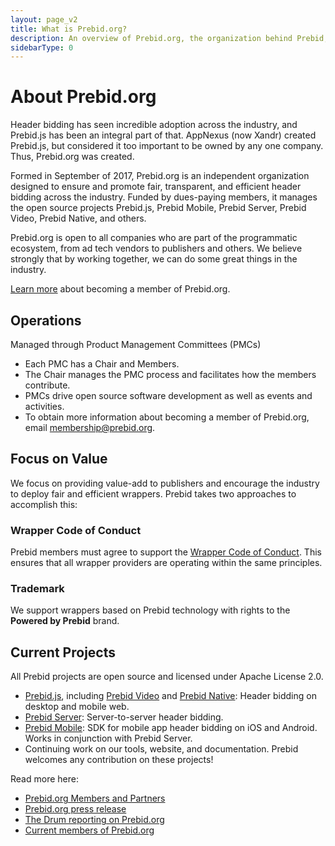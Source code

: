 ```yaml
---
layout: page_v2
title: What is Prebid.org?
description: An overview of Prebid.org, the organization behind Prebid, and what our goals and missions are.
sidebarType: 0
---
```


# About Prebid.org

Header bidding has seen incredible adoption across the industry, and Prebid.js has been an integral part of that. AppNexus (now Xandr) created Prebid.js, but considered it too important to be owned by any one company. Thus, Prebid.org was created.

Formed in September of 2017, Prebid.org is an independent organization designed to ensure and promote fair, transparent, and efficient header bidding across the industry. Funded by dues-paying members, it manages the open source projects Prebid.js, Prebid Mobile, Prebid Server, Prebid Video, Prebid Native, and others.

Prebid.org is open to all companies who are part of the programmatic ecosystem, from ad tech vendors to publishers and others. We believe strongly that by working together, we can do some great things in the industry.

[Learn more](/partners/partners.html) about becoming a member of Prebid.org.

## Operations  
Managed through Product Management Committees (PMCs)  
- Each PMC has a Chair and Members.
- The Chair manages the PMC process and facilitates how the members contribute.  
- PMCs drive open source software development as well as events and activities.  
- To obtain more information about becoming a member of Prebid.org, email membership@prebid.org.

## Focus on Value  
We focus on providing value-add to publishers and encourage the industry to deploy fair and efficient wrappers.
Prebid takes two approaches to accomplish this:

### Wrapper Code of Conduct
Prebid members must agree to support the [Wrapper Code of Conduct](http://prebid.org/wrapper_code_of_conduct.html
). This ensures that all wrapper providers are operating within the same principles.

### Trademark  
We support wrappers based on Prebid technology with rights to the **Powered by Prebid** brand.

## Current Projects
All Prebid projects are open source and licensed under Apache License 2.0.  
- [Prebid.js](/prebid/prebidjs.html), including [Prebid Video](/prebid-video/video-overview.html) and [Prebid Native](/dev-docs/examples/native-ad-example.html): Header bidding on desktop and mobile web.
- [Prebid Server](/prebid-server/prebid-server-overview.html): Server-to-server header bidding.
- [Prebid Mobile](/prebid-mobile/prebid-mobile.html): SDK for mobile app header bidding on iOS and Android. Works in conjunction with Prebid Server.
- Continuing work on our tools, website, and documentation.
Prebid welcomes any contribution on these projects!


Read more here:

* [Prebid.org Members and Partners](/partners/partners.html)
* [Prebid.org press release](https://www.appnexus.com/en/company/news-and-events/press-releases/news-2017-0911)
* [The Drum reporting on Prebid.org](http://www.thedrum.com/news/2017/09/11/appnexus-and-rubicon-project-launch-prebidorg-hailing-open-source-approach-header)
* [Current members of Prebid.org]({{site.baseurl}}/partners/partners.html)
